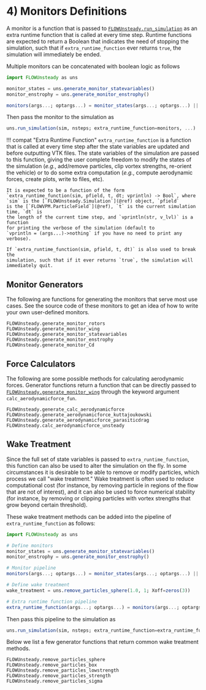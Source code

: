 # 4) Monitors Definitions

A monitor is a function that is passed to [`FLOWUnsteady.run_simulation`](@ref) as an
extra runtime function that is
called at every time step. Runtime functions are expected to return a Boolean
that indicates the need of stopping the simulation, such that if
`extra_runtime_function` ever returns `true`, the simulation will immediately be
ended.

Multiple monitors can be concatenated with boolean logic as follows
```julia
import FLOWUnsteady as uns

monitor_states = uns.generate_monitor_statevariables()
monitor_enstrophy = uns.generate_monitor_enstrophy()

monitors(args...; optargs...) = monitor_states(args...; optargs...) || monitor_enstrophy(args...; optargs...)
```
Then pass the monitor to the simulation as
```julia
uns.run_simulation(sim, nsteps; extra_runtime_function=monitors, ...)
```

!!! compat "Extra Runtime Function"
    `extra_runtime_function` is a function that is called at every time step
    after the state variables are updated and before outputting VTK files.
    The state variables of the simulation are passed to this function, giving
    the user complete freedom to modify the states of the simulation (*e.g.*,
    add/remove particles, clip vortex strengths, re-orient the vehicle) or
    to do some extra computation (*e.g.*, compute aerodynamic forces, create
    plots, write to files, etc).

    It is expected to be a function of the form
    `extra_runtime_function(sim, pfield, t, dt; vprintln) -> Bool`, where
    `sim` is the [`FLOWUnsteady.Simulation`](@ref) object, `pfield`
    is the [`FLOWVPM.ParticleField`](@ref), `t` is the current simulation time, `dt` is
    the length of the current time step, and `vprintln(str, v_lvl)` is a function
    for printing the verbose of the simulation (default to
    `vprintln = (args...)->nothing` if you have no need to print any
    verbose).

    If `extra_runtime_function(sim, pfield, t, dt)` is also used to break the
    simulation, such that if it ever returns `true`, the simulation will
    immediately quit.

## Monitor Generators
The following are functions for generating the monitors that serve most use
cases. See the source code of these monitors to get an idea of how to write your
own user-defined monitors.

```@docs
FLOWUnsteady.generate_monitor_rotors
FLOWUnsteady.generate_monitor_wing
FLOWUnsteady.generate_monitor_statevariables
FLOWUnsteady.generate_monitor_enstrophy
FLOWUnsteady.generate_monitor_Cd
```
## Force Calculators
The following are some possible methods for calculating aerodynamic forces.
Generator functions return a function that can be directly passed to
[`FLOWUnsteady.generate_monitor_wing`](@ref) through the keyword argument
`calc_aerodynamicforce_fun`.

```@docs
FLOWUnsteady.generate_calc_aerodynamicforce
FLOWUnsteady.generate_aerodynamicforce_kuttajoukowski
FLOWUnsteady.generate_aerodynamicforce_parasiticdrag
FLOWUnsteady.calc_aerodynamicforce_unsteady
```

## Wake Treatment
Since the full set of state variables is passed to `extra_runtime_function`,
this function can also be used to alter the simulation on the fly.
In some circumstances it is desirable to be able to remove or modify particles,
which process we call "wake treatment."
Wake treatment is often used to reduce computational cost (for
instance, by removing particle in regions of the flow that are not of interest),
and it can also be used to force numerical stability (for instance, by
removing or clipping particles with vortex strengths that grow beyond certain
threshold).

These wake treatment methods can be added into the pipeline of
`extra_runtime_function` as follows:
```julia
import FLOWUnsteady as uns

# Define monitors
monitor_states = uns.generate_monitor_statevariables()
monitor_enstrophy = uns.generate_monitor_enstrophy()

# Monitor pipeline
monitors(args...; optargs...) = monitor_states(args...; optargs...) || monitor_enstrophy(args...; optargs...)

# Define wake treatment
wake_treatment = uns.remove_particles_sphere(1.0, 1; Xoff=zeros(3))

# Extra runtime function pipeline
extra_runtime_function(args...; optargs...) = monitors(args...; optargs...) || wake_treatment(args...; optargs...)

```
Then pass this pipeline to the simulation as
```julia
uns.run_simulation(sim, nsteps; extra_runtime_function=extra_runtime_function, ...)
```

Below we list a few generator functions that return common wake treatment
methods.

```@docs
FLOWUnsteady.remove_particles_sphere
FLOWUnsteady.remove_particles_box
FLOWUnsteady.remove_particles_lowstrength
FLOWUnsteady.remove_particles_strength
FLOWUnsteady.remove_particles_sigma
```
